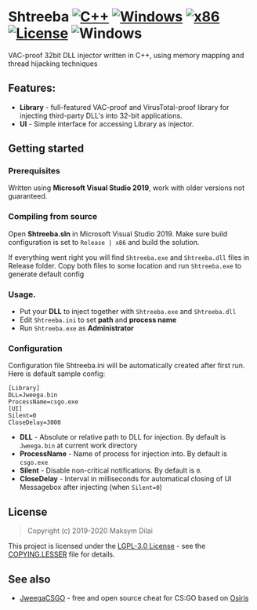 # Shtreeba [![C++](https://img.shields.io/badge/language-C%2B%2B-%23f34b7d.svg?style=plastic)](https://en.wikipedia.org/wiki/C%2B%2B) [![Windows](https://img.shields.io/badge/platform-Windows-0078d7.svg)](https://en.wikipedia.org/wiki/Microsoft_Windows) [![x86](https://img.shields.io/badge/arch-x86-red.svg)](https://en.wikipedia.org/wiki/X86) [![License](https://img.shields.io/github/license/mdilai/Shtreeba.svg)](COPYING.LESSER) ![Windows](https://github.com/mdilai/Shtreeba/workflows/Windows/badge.svg?branch=master&event=push)

VAC-proof 32bit DLL injector written in C++, using memory mapping and thread hijacking techniques

## Features:
* **Library** - full-featured VAC-proof and VirusTotal-proof library for injecting third-party DLL's into 32-bit applications.
* **UI** - Simple interface for accessing Library as injector.

## Getting started

### Prerequisites

Written using **Microsoft Visual Studio 2019**, work with older versions not guaranteed.

### Compiling from source

Open **Shtreeba.sln** in Microsoft Visual Studio 2019. 
Make sure build configuration is set to `Release | x86` and build the solution. 

If everything went right you will find `Shtreeba.exe` and `Shtreeba.dll` files in Release folder.
Copy both files to some location and run `Shtreeba.exe` to generate default config

### Usage.
* Put your **DLL** to inject together with `Shtreeba.exe` and `Shtreeba.dll`
* Edit `Shtreeba.ini` to set **path** and **process name**
* Run `Shtreeba.exe` as **Administrator**

### Configuration
Configuration file Shtreeba.ini will be automatically created after first run. Here is default sample config:
```
[Library]
DLL=Jweega.bin
ProcessName=csgo.exe
[UI]
Silent=0
CloseDelay=3000
```
* **DLL** - Absolute or relative path to DLL for injection. By default is `Jweega.bin` at current work directory
* **ProcessName** - Name of process for injection into. By default is `csgo.exe`
* **Silent** - Disable non-critical notifications. By default is `0`.
* **CloseDelay** - Interval in milliseconds for automatical closing of UI Messagebox after injecting (when `Silent=0`)

## License

> Copyright (c) 2019-2020 Maksym Dilai

This project is licensed under the [LGPL-3.0 License](https://opensource.org/licenses/LGPL-3.0) - see the [COPYING.LESSER](COPYING.LESSER) file for details.

## See also
- [JweegaCSGO](https://github.com/mdilai/JweegaCSGO) - free and open source cheat for CS:GO based on [Osiris](https://github.com/danielkrupinski/Osiris)
